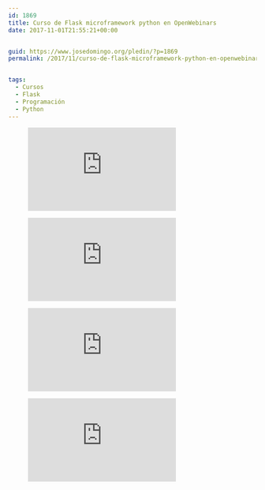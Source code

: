 ```yaml
---
id: 1869
title: Curso de Flask microframework python en OpenWebinars
date: 2017-11-01T21:55:21+00:00


guid: https://www.josedomingo.org/pledin/?p=1869
permalink: /2017/11/curso-de-flask-microframework-python-en-openwebinars/


tags:
  - Cursos
  - Flask
  - Programación
  - Python
---
```

<div id="gallery">
<figure class="half">
  <iframe src="https://www.youtube.com/embed/9jah5MnRXU0" width="300" height="169" frameborder="0" allowfullscreen="allowfullscreen"></iframe>
</figure>
<figure class="half">  
  <iframe src="https://www.youtube.com/embed/5qxjZ84rtpY" width="300" height="169" frameborder="0" allowfullscreen="allowfullscreen"></iframe>
</figure>
<figure class="half">
 <iframe src="https://www.youtube.com/embed/uhwrDZsUjkw" width="300" height="169" frameborder="0" allowfullscreen="allowfullscreen"></iframe>
</figure>
<figure class="half">  
 <iframe src="https://www.youtube.com/embed/35ZwqEoF4Ko" width="300" height="169" frameborder="0" allowfullscreen="allowfullscreen"></iframe>
</figure>
</div>
